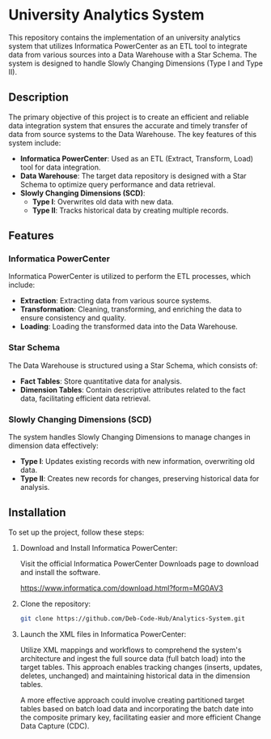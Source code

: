 # University Analytics System

This repository contains the implementation of an university analytics system that utilizes Informatica PowerCenter as an ETL tool to integrate data from various sources into a Data Warehouse with a Star Schema. The system is designed to handle Slowly Changing Dimensions (Type I and Type II).

## Description

The primary objective of this project is to create an efficient and reliable data integration system that ensures the accurate and timely transfer of data from source systems to the Data Warehouse. The key features of this system include:

- **Informatica PowerCenter**: Used as an ETL (Extract, Transform, Load) tool for data integration.
- **Data Warehouse**: The target data repository is designed with a Star Schema to optimize query performance and data retrieval.
- **Slowly Changing Dimensions (SCD)**:
  - **Type I**: Overwrites old data with new data.
  - **Type II**: Tracks historical data by creating multiple records.

## Features

### Informatica PowerCenter
Informatica PowerCenter is utilized to perform the ETL processes, which include:

- **Extraction**: Extracting data from various source systems.
- **Transformation**: Cleaning, transforming, and enriching the data to ensure consistency and quality.
- **Loading**: Loading the transformed data into the Data Warehouse.

### Star Schema
The Data Warehouse is structured using a Star Schema, which consists of:

- **Fact Tables**: Store quantitative data for analysis.
- **Dimension Tables**: Contain descriptive attributes related to the fact data, facilitating efficient data retrieval.

### Slowly Changing Dimensions (SCD)
The system handles Slowly Changing Dimensions to manage changes in dimension data effectively:

- **Type I**: Updates existing records with new information, overwriting old data.
- **Type II**: Creates new records for changes, preserving historical data for analysis.

## Installation

To set up the project, follow these steps:

1. Download and Install Informatica PowerCenter:

    Visit the official Informatica PowerCenter Downloads page to download and install the software.

     https://www.informatica.com/download.html?form=MG0AV3
   
3. Clone the repository:
   ```sh
   git clone https://github.com/Deb-Code-Hub/Analytics-System.git

4. Launch the XML files in Informatica PowerCenter:
   
    Utilize XML mappings and workflows to comprehend the system's architecture and ingest the full source data (full batch load) into the target tables. This approach enables tracking changes (inserts, updates,       deletes, unchanged) and maintaining historical data in the dimension tables.
  
    A more effective approach could involve creating partitioned target tables based on batch load data and incorporating the batch date into the composite primary key, facilitating easier and more efficient          Change Data Capture (CDC).

